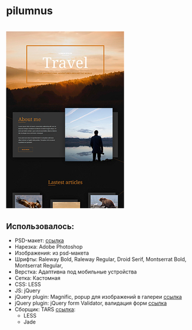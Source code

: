 # pilumnus

# ![template folio-free](https://raw.githubusercontent.com/kopo4eweb/pilumnus/master/screen.jpg)

## Использовалось:

+ PSD-макет: [ссылка](https://symu.co/freebies/templates-4/pilumnus-psd-template-6/)
+ Нарезка: Adobe Photoshop
+ Изображения: из psd-макета
+ Шрифты: Raleway Bold, Raleway Regular, Droid Serif, Montserrat Bold, Montserrat Regular, 
+ Верстка: Адаптивна под мобильные устройства
+ Сетка: Кастомная
+ CSS: LESS
+ JS: jQuery
+ jQuery plugin: Magnific, popup для изображений в галереи [ссылка](http://dimsemenov.com/plugins/magnific-popup/)
+ jQuery plugin: jQuery form Validator, валидация форм [ссылка](http://formvalidator.net/)
+ Сборщик: TARS [ссылка](https://github.com/tars/tars-cli):
    + LESS
    + Jade
